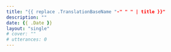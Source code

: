 ```yaml
---
title: "{{ replace .TranslationBaseName "-" " " | title }}"
description: ""
date: {{ .Date }}
layout: "single"
# cover: ""
# utterances: 0
---
```


<!--more-->
